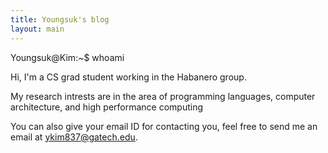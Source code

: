 ```yaml
---
title: Youngsuk's blog
layout: main
---
```


<div id="console"> <!-- DIV block for console-like theme output -->
  <span id="a">Youngsuk@Kim</span>:<span id="b">~</span><span id="c">$</span> whoami <br>      
  <p> Hi, I'm a CS grad student working in the Habanero group.</p>
  <p> My research intrests are in the area of programming languages, computer architecture, and high performance computing</p>
  You can also give your email ID for contacting you, feel free to send me an email at <a id="a_console" href="mailto:ykim837@gatech.edu">ykim837@gatech.edu</a>.
</div> 



